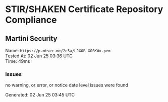 # STIR/SHAKEN Certificate Repository Compliance

## Martini Security

Name: `https://p.mtsec.me/2e5a/LJXOR_GGSKWx.pem`\
Tested At: 02 Jun 25 03:36 UTC\
Time: 49ms

### Issues

no warning, or error, or notice date level issues were found

Generated: 02 Jun 25 03:45 UTC